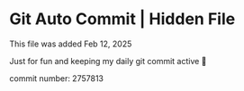 # Git Auto Commit | Hidden File

This file was added Feb 12, 2025

Just for fun and keeping my daily git commit active 🤪

commit number: 2757813

